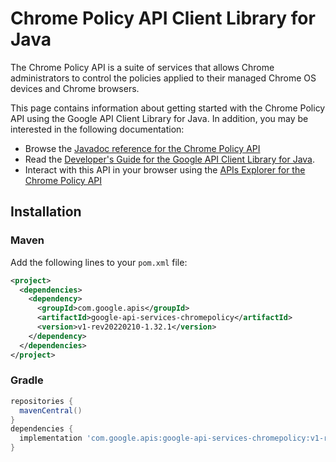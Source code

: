 # Chrome Policy API Client Library for Java

The Chrome Policy API is a suite of services that allows Chrome administrators to control the policies applied to their managed Chrome OS devices and Chrome browsers.

This page contains information about getting started with the Chrome Policy API
using the Google API Client Library for Java. In addition, you may be interested
in the following documentation:

* Browse the [Javadoc reference for the Chrome Policy API][javadoc]
* Read the [Developer's Guide for the Google API Client Library for Java][google-api-client].
* Interact with this API in your browser using the [APIs Explorer for the Chrome Policy API][api-explorer]

## Installation

### Maven

Add the following lines to your `pom.xml` file:

```xml
<project>
  <dependencies>
    <dependency>
      <groupId>com.google.apis</groupId>
      <artifactId>google-api-services-chromepolicy</artifactId>
      <version>v1-rev20220210-1.32.1</version>
    </dependency>
  </dependencies>
</project>
```

### Gradle

```gradle
repositories {
  mavenCentral()
}
dependencies {
  implementation 'com.google.apis:google-api-services-chromepolicy:v1-rev20220210-1.32.1'
}
```

[javadoc]: https://googleapis.dev/java/google-api-services-chromepolicy/latest/index.html
[google-api-client]: https://github.com/googleapis/google-api-java-client/
[api-explorer]: https://developers.google.com/apis-explorer/#p/chromepolicy/v1/
